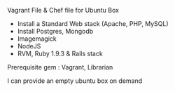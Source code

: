 Vagrant File & Chef file for Ubuntu Box

- Install a Standard Web stack (Apache, PHP, MySQL)
- Install Postgres, Mongodb
- Imagemagick
- NodeJS
- RVM, Ruby 1.9.3 & Rails stack

Prerequisite gem : Vagrant, Librarian

I can provide an empty ubuntu box on demand